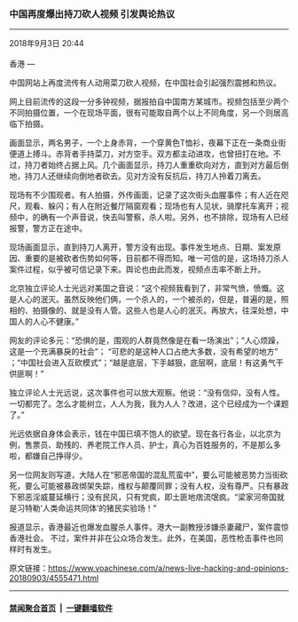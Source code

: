 ### 中国再度爆出持刀砍人视频 引发舆论热议
------------------------

<div class="published">
 <span class="date" title="中国时间">
  <time datetime="2018-09-03T20:44:28+08:00">
   2018年9月3日 20:44
  </time>
 </span>
</div>
<br/>
<div class="wsw">
 <span class="dateline">
  香港 —
 </span>
 <p>
  中国网站上再度流传有人动用菜刀砍人视频，在中国社会引起强烈震撼和热议。
 </p>
 <p>
  网上目前流传的这段一分多钟视频，据报拍自中国南方某城市。视频包括至少两个不同拍摄位置，一个在现场平面，很有可能取自两个以上不同角度，另一个则居高临下拍摄。
 </p>
 <p>
  画面显示，两名男子，一个上身赤背，一个穿黄色T恤衫，夜幕下正在一条商业街便道上搏斗。赤背者手持菜刀，对方空手。双方都主动进攻，也曾扭打在地。不过，持刀者始终占据上风。几个画面显示，持刀人重重砍向对方，直到对方最后倒地，持刀人还继续向倒地者砍去。见对方没有反抗后，持刀人拎着刀离去。
 </p>
 <p>
  现场有不少围观者。有人拍摄，外传画面，记录了这次街头血腥事件；有人近在咫尺，观看、躲闪；有人在附近餐厅隔窗观看；现场也有人见状，骑摩托车离开；视频中，的确有一个声音说，快去叫警察，杀人啦。另外，也不排除，现场有人已经报警，警方正在途中。
 </p>
 <p>
  现场画面显示，直到持刀人离开，警方没有出现。事件发生地点、日期、案发原因、重要的是被砍者伤势如何等，目前都不得而知。唯一可信的是，这场持刀杀人案件过程，似乎被可信记录下来。舆论也由此而发，视频点击率不断上升。
 </p>
 <p>
  北京独立评论人士光远对美国之音说：“这个视频我看到了，非常气愤，愤慨。这是人心的泯灭。虽然反映他们俩，一个杀人的，一个被杀的，但是，普遍的是，照相的、拍摄像的、就是没有人管。这些人也是人心的泯灭。再放大，往深处想，中国人的人心不健康。”
 </p>
 <p>
  网友的评论多元：“恐惧的是，围观的人群竟然像是在看一场演出”；“人心烦躁，这是一个充满暴戾的社会”； “可悲的是这种人口占绝大多数，没有希望的地方” ；“中国社会进入互砍模式”；“越是底层，下手越狠，底层啊，底层！有这勇气干供匪啊！”
 </p>
 <p>
  独立评论人士光远说，这次事件也可以放大观察。他说：“没有信仰，没有人性。一切都完了。怎么才能树立，人人为我，我为人人？改进，这个已经成为一个课题了。”
 </p>
 <p>
  光远依据自身体会表示，钱在中国已填不饱人的欲望。现在各行各业，以北京为例，售票员、助残的、养老院工作人员、护士，真心为百姓服务的，不是那么多啦，都嫌自己挣得少。
 </p>
 <p>
  另一位网友则写道，大陆人在“邪恶帝国的混乱荒蛮中”，要么可能被恶势力当街砍死，要么可能被暴政绑架失踪，维权与颠覆同罪；没有人权，没有尊严。只有暴政下邪恶淫威蔓延横行；没有民风，只有党疯，即土匪地痞流氓疯。“梁家河帝国就是习特勒‘人类命运共同体’的猪民实验场！”
 </p>
 <p>
  报道显示，香港最近也爆发血腥杀人事件。港大一副教授涉嫌杀妻藏尸，案件震惊香港社会。 不过，案件并非在公众场合发生。此外，在美国，恶性枪击事件也同样时有发生。
 </p>
</div>

原文链接：https://www.voachinese.com/a/news-live-hacking-and-opinions-20180903/4555471.html


------------------------
#### [禁闻聚合首页](https://github.com/gfw-breaker/banned-news/blob/master/README.md) &nbsp;|&nbsp;  [一键翻墙软件](https://github.com/gfw-breaker/nogfw/blob/master/README.md)